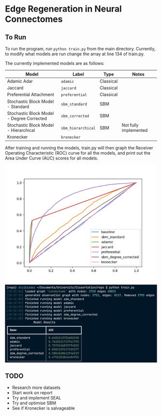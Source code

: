 # Edge Regeneration in Neural Connectomes

## To Run

To run the program, run `python train.py` from the main directory. 
Currently, to modify what models are run change the array at line 134 of train.py.

The currently implemented models are as follows:

| Model                                     | Label              | Type      | Notes                 |
|-------------------------------------------|--------------------|-----------|-----------------------|
| Adamic Adar                               | `adamic`           | Classical |                       |
| Jaccard                                   | `jaccard`          | Classical |                       |
| Preferential Attachment                   | `preferential`     | Classical |                       |
| Stochastic Block Model - Standard         | `sbm_standard`     | SBM       |                       |
| Stochastic Block Model - Degree Corrected | `sbm_corrected`    | SBM       |                       |
| Stochastic Block Model - Hierarchical     | `sbm_hierarchical` | SBM       | Not fully implemented |
| Kronecker                                 | `kronecker`        |           |                       |

After training and running the models, train.py will then graph the Receiver Operating Characteristic (ROC) curve for all the models, and print out the Area Under Curve (AUC) scores for all models.


![ROC Curves](Figure_1.png)

![Command Line Output](Figure_2.png)

## TODO
- Research more datasets
- Start work on report
- Try and implement SEAL
- Try and optimise SBM
- See if Kronecker is salvageable